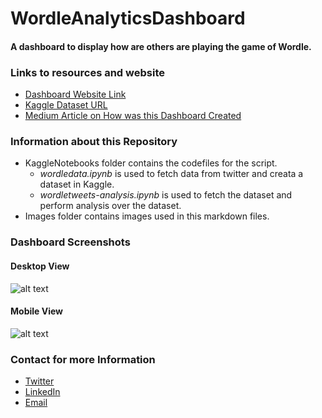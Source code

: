 # WordleAnalyticsDashboard
#### A dashboard to display how are others are  playing the game of Wordle. 
 ### Links to resources and website
- [Dashboard Website Link](https://sahilvora10.github.io/WordleProject/)
- [Kaggle Dataset URL](https://www.kaggle.com/vora1011/wordletweets)
- [Medium Article on How was this Dashboard Created](https://medium.com/@vorasahil01/how-well-are-you-doing-in-wordle-a2f6b0d096c3)


### Information about this Repository

- KaggleNotebooks folder contains the codefiles for the script.
    - _wordledata.ipynb_ is used to fetch data from twitter and creata a dataset in Kaggle.
    - _wordletweets-analysis.ipynb_ is used to fetch the dataset and perform analysis over the dataset.
- Images folder contains images used in this markdown files.


### Dashboard Screenshots

#### Desktop View
![alt text](images/DesktopView.gif)

#### Mobile View
![alt text](images/MobileView.gif)

### Contact for more Information
- [Twitter](https://twitter.com/sahilvora1011)
- [LinkedIn](https://www.linkedin.com/in/sahil-vora/)
- [Email](mailto:sahilvora0409@gmail.com)

